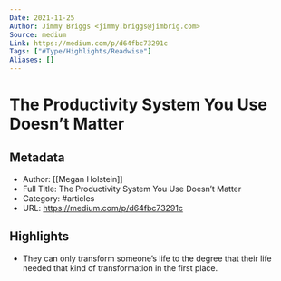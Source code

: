 ```yaml
---
Date: 2021-11-25
Author: Jimmy Briggs <jimmy.briggs@jimbrig.com>
Source: medium
Link: https://medium.com/p/d64fbc73291c
Tags: ["#Type/Highlights/Readwise"]
Aliases: []
---
```

# The Productivity System You Use Doesn’t Matter

## Metadata
- Author: [[Megan Holstein]]
- Full Title: The Productivity System You Use Doesn’t Matter
- Category: #articles
- URL: https://medium.com/p/d64fbc73291c

## Highlights
- They can only transform someone’s life to the degree that their life needed that kind of transformation in the first place.
